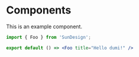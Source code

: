 # Components

This is an example component.

```jsx
import { Foo } from 'SunDesign';

export default () => <Foo title="Hello dumi!" />
```

